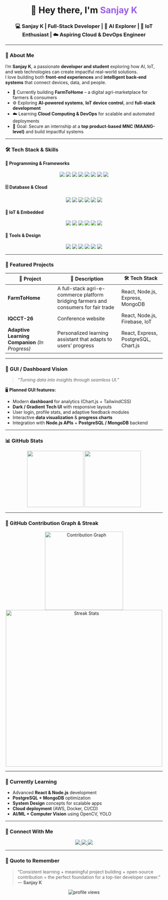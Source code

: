 <h1 align="center">👋 Hey there, I'm <span style="color:#9b5de5;">Sanjay K</span></h1>

<h3 align="center">
💻 Sanjay K | Full-Stack Developer  |  🤖 AI Explorer  |  🔌 IoT Enthusiast  |  ☁️ Aspiring Cloud & DevOps Engineer
</h3>

---

### 🚀 About Me  

I’m **Sanjay K**, a passionate **developer and student** exploring how AI, IoT, and web technologies can create impactful real-world solutions.  
I love building both **front-end experiences** and **intelligent back-end systems** that connect devices, data, and people.  

- 🌱 Currently building **FarmToHome** – a digital agri-marketplace for farmers & consumers  
- ⚙️ Exploring **AI-powered systems**, **IoT device control**, and **full-stack development**  
- ☁️ Learning **Cloud Computing & DevOps** for scalable and automated deployments  
- 🎯 Goal: Secure an internship at a **top product-based MNC (MAANG-level)** and build impactful systems  

---

### 🛠️ Tech Stack & Skills  

#### 🧠 **Programming & Frameworks**  
<p align="center">
  <img src="https://img.shields.io/badge/-React-61DAFB?style=for-the-badge&logo=react&logoColor=white" />
  <img src="https://img.shields.io/badge/-Node.js-339933?style=for-the-badge&logo=node.js&logoColor=white" />
  <img src="https://img.shields.io/badge/-Express.js-000000?style=for-the-badge&logo=express&logoColor=white" />
  <img src="https://img.shields.io/badge/-JavaScript-F7DF1E?style=for-the-badge&logo=javascript&logoColor=black" />
  <img src="https://img.shields.io/badge/-Python-3776AB?style=for-the-badge&logo=python&logoColor=white" />
  <img src="https://img.shields.io/badge/-C++-00599C?style=for-the-badge&logo=c%2B%2B&logoColor=white" />
  <img src="https://img.shields.io/badge/-HTML5-E34F26?style=for-the-badge&logo=html5&logoColor=white" />
  <img src="https://img.shields.io/badge/-CSS3-1572B6?style=for-the-badge&logo=css3&logoColor=white" />
</p>

#### 🗄️ **Database & Cloud**  
<p align="center">
  <img src="https://img.shields.io/badge/-PostgreSQL-316192?style=for-the-badge&logo=postgresql&logoColor=white" />
  <img src="https://img.shields.io/badge/-MongoDB-47A248?style=for-the-badge&logo=mongodb&logoColor=white" />
  <img src="https://img.shields.io/badge/-Firebase-FFCA28?style=for-the-badge&logo=firebase&logoColor=black" />
  <img src="https://img.shields.io/badge/-AWS-232F3E?style=for-the-badge&logo=amazon-aws&logoColor=white" />
  <img src="https://img.shields.io/badge/-Cloud_Storage-4285F4?style=for-the-badge&logo=google-cloud&logoColor=white" />
  <img src="https://img.shields.io/badge/-DevOps-F05032?style=for-the-badge&logo=azure-devops&logoColor=white" />
</p>

#### 🔌 **IoT & Embedded**  
<p align="center">
  <img src="https://img.shields.io/badge/-ESP8266-0072C6?style=for-the-badge&logo=arduino&logoColor=white" />
  <img src="https://img.shields.io/badge/-ESP32-0072C6?style=for-the-badge&logo=arduino&logoColor=white" />
  <img src="https://img.shields.io/badge/-GSM-FF9900?style=for-the-badge&logo=simplesoftware&logoColor=white" />
  <img src="https://img.shields.io/badge/-Arduino-00979D?style=for-the-badge&logo=arduino&logoColor=white" />
  <img src="https://img.shields.io/badge/-Sensors_&_Actuators-6C63FF?style=for-the-badge&logo=circuit&logoColor=white" />
  <img src="https://img.shields.io/badge/-Hand_Gesture-9B5DE5?style=for-the-badge&logo=opencv&logoColor=white" />
</p>

#### 🎨 **Tools & Design**  
<p align="center">
  <img src="https://img.shields.io/badge/-VS_Code-007ACC?style=for-the-badge&logo=visual-studio-code&logoColor=white" />
  <img src="https://img.shields.io/badge/-Git-F05032?style=for-the-badge&logo=git&logoColor=white" />
  <img src="https://img.shields.io/badge/-GitHub-181717?style=for-the-badge&logo=github&logoColor=white" />
  <img src="https://img.shields.io/badge/-Figma-F24E1E?style=for-the-badge&logo=figma&logoColor=white" />
  <img src="https://img.shields.io/badge/-Chart.js-FF6384?style=for-the-badge&logo=chartdotjs&logoColor=white" />
  <img src="https://img.shields.io/badge/-TailwindCSS-38B2AC?style=for-the-badge&logo=tailwind-css&logoColor=white" />
</p>

---

### 🧩 Featured Projects  

| 🚀 Project | 🧠 Description | 🛠️ Tech Stack |
|-------------|----------------|----------------|
| **FarmToHome** | A full-stack agri-e-commerce platform bridging farmers and consumers for fair trade | React, Node.js, Express, MongoDB |
| **IQCCT-26** | Conference website | React, Node.js, Firebase, IoT |
| **Adaptive Learning Companion** *(In Progress)* | Personalized learning assistant that adapts to users’ progress | React, Express, PostgreSQL, Chart.js |

---

### 🌈 GUI / Dashboard Vision  

> _“Turning data into insights through seamless UI.”_  

🖥️ **Planned GUI features:**  
- Modern **dashboard** for analytics (Chart.js + TailwindCSS)  
- **Dark / Gradient Tech UI** with responsive layouts  
- User login, profile stats, and adaptive feedback modules  
- Interactive **data visualization** & **progress charts**  
- Integration with **Node.js APIs** + **PostgreSQL / MongoDB** backend  

---

### 📊 GitHub Stats  

<p align="center">
  <img src="https://github-readme-stats.vercel.app/api?username=Sanjay-2k-5&show_icons=true&theme=radical&hide_border=true" height="180em" />
  <img src="https://github-readme-stats.vercel.app/api/top-langs/?username=Sanjay-2k-5&layout=compact&theme=radical&hide_border=true" height="180em" />
</p>

---

### 🐍 GitHub Contribution Graph & Streak  

<p align="center">
  <img src="https://github.com/Sanjay-2k-5.png?tab=contributions" alt="Contribution Graph" width="250" />
  <br/>
  <img src="https://github-readme-streak-stats.herokuapp.com/?user=Sanjay-2k-5&theme=radical&hide_border=true" alt="Streak Stats" width="500" />
</p>

---

### 🧠 Currently Learning  

- Advanced **React & Node.js** development  
- **PostgreSQL + MongoDB** optimization  
- **System Design** concepts for scalable apps  
- **Cloud deployment** (AWS, Docker, CI/CD)  
- **AI/ML + Computer Vision** using OpenCV, YOLO  

---

### 🤝 Connect With Me  

<p align="center">
  <a href="https://www.linkedin.com/in/sanjay-k-ba2a28295" target="_blank">
    <img src="https://img.shields.io/badge/LinkedIn-%230077B5.svg?style=for-the-badge&logo=linkedin&logoColor=white"/>
  </a>
  <a href="mailto:sanjayofficial2k5@gmail.com">
    <img src="https://img.shields.io/badge/Email-%23D14836.svg?style=for-the-badge&logo=gmail&logoColor=white"/>
  </a>
  <a href="https://github.com/Sanjay-2k-5">
    <img src="https://img.shields.io/badge/GitHub-%2312100E.svg?style=for-the-badge&logo=github&logoColor=white"/>
  </a>
</p>

---

### 💬 Quote to Remember  
> “Consistent learning + meaningful project building + open-source contribution = the perfect foundation for a top-tier developer career.”  
> — **Sanjay K**

<p align="center">
  <img src="https://komarev.com/ghpvc/?username=Sanjay-2k-5&color=9b5de5&style=flat-square" alt="profile views" />
</p>
